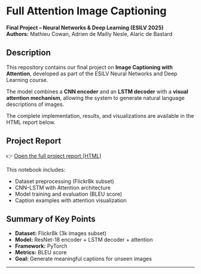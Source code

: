 # Full Attention Image Captioning

**Final Project – Neural Networks & Deep Learning (ESILV 2025)**  
**Authors:** Mathieu Cowan, Adrien de Mailly Nesle, Alaric de Bastard  

## Description

This repository contains our final project on **Image Captioning with Attention**, developed as part of the ESILV Neural Networks and Deep Learning course.

The model combines a **CNN encoder** and an **LSTM decoder** with a **visual attention mechanism**, allowing the system to generate natural language descriptions of images.

The complete implementation, results, and visualizations are available in the HTML report below.

## Project Report

👉 [Open the full project report (HTML)](./FinalProject_Alaric%20DE%20BASTARD_Mathieu%20COWAN_Adrien%20DE%20MAILLY%20NESLE.html)

This notebook includes:
- Dataset preprocessing (Flickr8k subset)  
- CNN–LSTM with Attention architecture  
- Model training and evaluation (BLEU score)  
- Caption examples with attention visualization  


## Summary of Key Points

- **Dataset:** Flickr8k (3k images subset)  
- **Model:** ResNet-18 encoder + LSTM decoder + attention  
- **Framework:** PyTorch  
- **Metrics:** BLEU score  
- **Goal:** Generate meaningful captions for unseen images  

---
